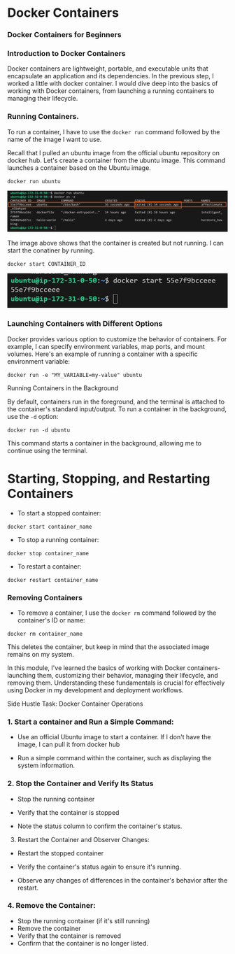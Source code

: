 # Docker Containers
### Docker Containers for Beginners
### Introduction to Docker Containers

Docker containers are lightweight, portable, and executable units that encapsulate an application and its dependencies. In the previous step, I worked a little with docker container. I would dive deep into the basics of working with Docker containers, from launching a running containers to managing their lifecycle.

### Running Containers.

To run a container, I have to use the `docker run` command followed by the name of the image I want to use.

Recall that I pulled an ubuntu image from the official ubuntu repository on docker hub. Let's create a container from the ubuntu image. This command launches a container based on the Ubuntu image.

```
docker run ubuntu
```
![The image show the docker run ubuntu](image/images/docker-run-ubuntu.png)

The image above shows that the container is created but not running. I can start the conatiner by running.

```
docker start CONTAINER_ID
```
![The image show the docker start container_id](image/images/docker-start-container_id.png)

### Launching Containers with Different Options

Docker provides various option to customize the behavior of containers. For example, I can specify environment variables, map ports, and mount volumes. Here's an example of running a container with a specific environment variable:

```
docker run -e "MY_VARIABLE=my-value" ubuntu
```

Running Containers in the Background

By default, containers run in the foreground, and the terminal is attached to the container's standard input/output. To run a container in the background, use the `-d` option:
 
 ```
 docker run -d ubuntu
```
This command starts a container in the background, allowing me to continue using the terminal.

# Starting, Stopping, and Restarting Containers

- To start a stopped container:

```
docker start container_name
```
- To stop a running container:

```
docker stop container_name
```

- To restart a container:

```
docker restart container_name
```

### Removing Containers

- To remove a container, I use the `docker rm` command followed by the container's ID or name:

```
docker rm container_name
```

This deletes the container, but keep in mind that the associated image remains on my system.

In this module, I've learned the basics of working with Docker containers-launching them, customizing their behavior, managing their lifecycle, and removing them. Understanding these fundamentals is crucial for effectively using Docker in my development and deployment workflows.

Side Hustle Task: Docker Container Operations

### 1. Start a container and Run a Simple Command:

- Use an official Ubuntu image to start a container. If I don't have the image, I can pull it from docker hub

- Run a simple command within the container, such as displaying the system information.

### 2. Stop the Container and Verify Its Status
- Stop the running container

- Verify that the container is stopped

- Note the status column to confirm the container's status.

3. Restart the Container and Observer Changes:

- Restart the stopped container

- Verify the container's status again to ensure it's running.

- Observe any changes of differences in the container's behavior after the restart.


### 4. Remove the Container:

- Stop the running container (if it's still running)
- Remove the container
- Verify that the container is removed 
- Confirm that the container is no longer listed.

